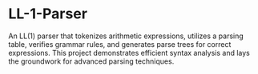 # LL-1-Parser
An LL(1) parser that tokenizes arithmetic expressions, utilizes a parsing table, verifies grammar rules, and generates parse trees for correct expressions. This project demonstrates efficient syntax analysis and lays the groundwork for advanced parsing techniques.
